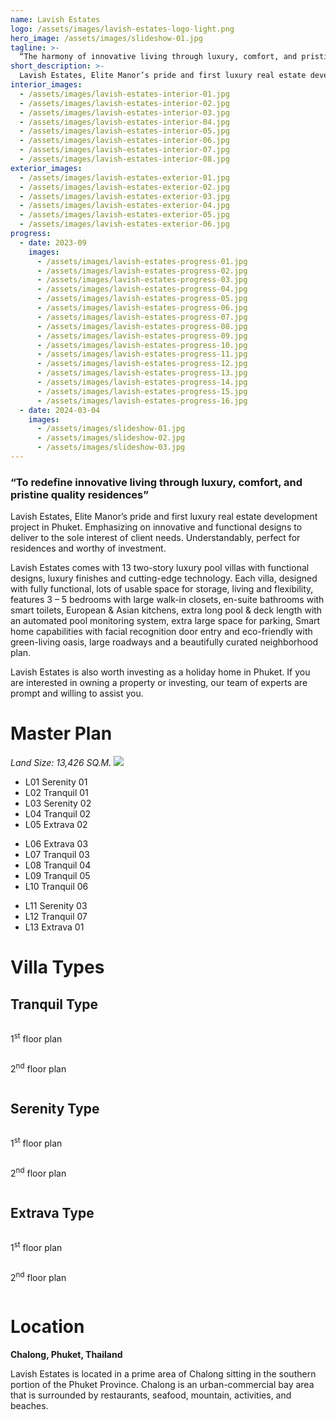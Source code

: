 ```yaml
---
name: Lavish Estates
logo: /assets/images/lavish-estates-logo-light.png
hero_image: /assets/images/slideshow-01.jpg
tagline: >-
  “The harmony of innovative living through luxury, comfort, and pristine quality residences in Phuket”
short_description: >-
  Lavish Estates, Elite Manor’s pride and first luxury real estate development project in Phuket. Emphasizing on innovative and functional designs to deliver to the sole interest of client needs. Understandably, perfect for residences and worthy of investment.
interior_images:
  - /assets/images/lavish-estates-interior-01.jpg
  - /assets/images/lavish-estates-interior-02.jpg
  - /assets/images/lavish-estates-interior-03.jpg
  - /assets/images/lavish-estates-interior-04.jpg
  - /assets/images/lavish-estates-interior-05.jpg
  - /assets/images/lavish-estates-interior-06.jpg
  - /assets/images/lavish-estates-interior-07.jpg
  - /assets/images/lavish-estates-interior-08.jpg
exterior_images:
  - /assets/images/lavish-estates-exterior-01.jpg
  - /assets/images/lavish-estates-exterior-02.jpg
  - /assets/images/lavish-estates-exterior-03.jpg
  - /assets/images/lavish-estates-exterior-04.jpg
  - /assets/images/lavish-estates-exterior-05.jpg
  - /assets/images/lavish-estates-exterior-06.jpg
progress:
  - date: 2023-09
    images:
      - /assets/images/lavish-estates-progress-01.jpg
      - /assets/images/lavish-estates-progress-02.jpg
      - /assets/images/lavish-estates-progress-03.jpg
      - /assets/images/lavish-estates-progress-04.jpg
      - /assets/images/lavish-estates-progress-05.jpg
      - /assets/images/lavish-estates-progress-06.jpg
      - /assets/images/lavish-estates-progress-07.jpg
      - /assets/images/lavish-estates-progress-08.jpg
      - /assets/images/lavish-estates-progress-09.jpg
      - /assets/images/lavish-estates-progress-10.jpg
      - /assets/images/lavish-estates-progress-11.jpg
      - /assets/images/lavish-estates-progress-12.jpg
      - /assets/images/lavish-estates-progress-13.jpg
      - /assets/images/lavish-estates-progress-14.jpg
      - /assets/images/lavish-estates-progress-15.jpg
      - /assets/images/lavish-estates-progress-16.jpg
  - date: 2024-03-04
    images:
      - /assets/images/slideshow-01.jpg
      - /assets/images/slideshow-02.jpg
      - /assets/images/slideshow-03.jpg
---
```


### “To redefine innovative living through luxury, comfort, and pristine quality residences”

Lavish Estates, Elite Manor’s pride and first luxury real estate development project in Phuket. Emphasizing on innovative and functional designs to deliver to the sole interest of client needs. Understandably, perfect for residences and worthy of investment.

Lavish Estates comes with 13 two-story luxury pool villas with functional designs, luxury finishes and cutting-edge technology. Each villa, designed with fully functional, lots of usable space for storage, living and flexibility, features 3 – 5 bedrooms with large walk-in closets, en-suite bathrooms with smart toilets, European & Asian kitchens, extra long pool & deck length with an automated pool monitoring system, extra large space for parking, Smart home capabilities with facial recognition door entry and eco-friendly with green-living oasis, large roadways and a beautifully curated neighborhood plan.

Lavish Estates is also worth investing as a holiday home in Phuket. If you are interested in owning a property or investing, our team of experts are prompt and willing to assist you.

# Master Plan
*Land Size: 13,426 SQ.M.*
![](/assets/images/master-plan.jpg)

<div class="row my-4 py-4">
  <div class="col-4 ps-5">
  <ul class="list-unstyled">
    <li><span class="fw-bold">L01</span> Serenity 01</li>
    <li><span class="fw-bold">L02</span> Tranquil 01</li>
    <li><span class="fw-bold">L03</span> Serenity 02</li>
    <li><span class="fw-bold">L04</span> Tranquil 02</li>
    <li><span class="fw-bold">L05</span> Extrava 02</li>
  </ul>
  </div>
  <div class="col-4 ps-5">
  <ul class="list-unstyled">
    <li><span class="fw-bold">L06</span> Extrava 03</li>
    <li><span class="fw-bold">L07</span> Tranquil 03</li>
    <li><span class="fw-bold">L08</span> Tranquil 04</li>
    <li><span class="fw-bold">L09</span> Tranquil 05</li>
    <li><span class="fw-bold">L10</span> Tranquil 06</li>
  </ul>
  </div>
  <div class="col-4 ps-5">
  <ul class="list-unstyled">
    <li><span class="fw-bold">L11</span> Serenity 03</li>
    <li><span class="fw-bold">L12</span> Tranquil 07</li>
    <li><span class="fw-bold">L13</span> Extrava 01</li>
  </ul>
  </div>
</div>

# Villa Types
## Tranquil Type
<div class="d-flex align-items-start">
  <div class="d-flex flex-column w-50 text-center">
    <img src="/assets/images/tranquil-floorplan-01.gif" alt="" class="p-4">
    <p class="lead fw-bold">1<sup>st</sup> floor plan</p>
    <img src="/assets/images/tranquil-floorplan-02.gif" alt="" class="p-4">
    <p class="lead fw-bold">2<sup>nd</sup> floor plan</p>
  </div>
  <img src="/assets/images/tranquil-features.png" alt="" class="w-50 p-5">
</div>

## Serenity Type
<div class="d-flex align-items-start">
  <div class="d-flex flex-column w-50 text-center">
    <img src="/assets/images/serenity-floorplan-01.gif" alt="" class="p-4">
    <p class="lead fw-bold">1<sup>st</sup> floor plan</p>
    <img src="/assets/images/serenity-floorplan-02.gif" alt="" class="p-4">
    <p class="lead fw-bold">2<sup>nd</sup> floor plan</p>
  </div>
  <img src="/assets/images/serenity-features.png" alt="" class="w-50 p-5">
</div>

## Extrava Type
<div class="d-flex align-items-start">
  <div class="d-flex flex-column w-50 text-center">
    <img src="/assets/images/extrava-floorplan-01.gif" alt="" class="p-4">
    <p class="lead fw-bold">1<sup>st</sup> floor plan</p>
    <img src="/assets/images/extrava-floorplan-02.gif" alt="" class="p-4">
    <p class="lead fw-bold">2<sup>nd</sup> floor plan</p>
  </div>
  <img src="/assets/images/extrava-features.png" alt="" class="w-50 p-5">
</div>

# Location
<i class="fa fa-location-dot"></i> **Chalong, Phuket, Thailand**

Lavish Estates is located in a prime area of Chalong sitting in the southern portion of the Phuket Province. Chalong is an urban-commercial bay area that is surrounded by restaurants, seafood, mountain, activities, and beaches.

<div class="d-flex align-items-start">
  <img class="w-50" src="/assets/images/lavish-estates-location-map.png" alt="">
  <img class="w-50" src="/assets/images/lavish-estates-distances.png" alt="">
</div>



